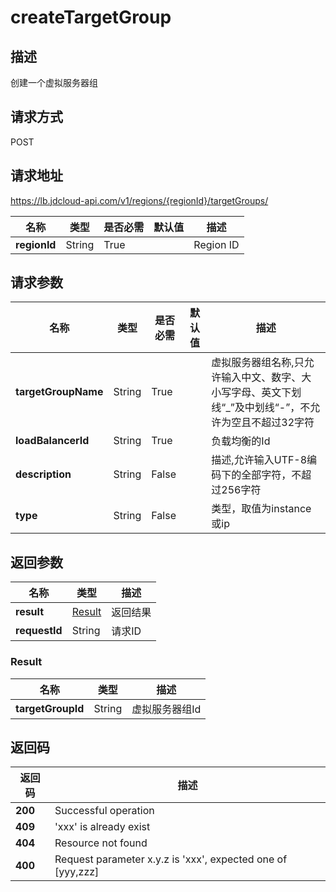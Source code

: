 # createTargetGroup


## 描述
创建一个虚拟服务器组

## 请求方式
POST

## 请求地址
https://lb.jdcloud-api.com/v1/regions/{regionId}/targetGroups/

|名称|类型|是否必需|默认值|描述|
|---|---|---|---|---|
|**regionId**|String|True| |Region ID|

## 请求参数
|名称|类型|是否必需|默认值|描述|
|---|---|---|---|---|
|**targetGroupName**|String|True| |虚拟服务器组名称,只允许输入中文、数字、大小写字母、英文下划线“_”及中划线“-”，不允许为空且不超过32字符|
|**loadBalancerId**|String|True| |负载均衡的Id|
|**description**|String|False| |描述,允许输入UTF-8编码下的全部字符，不超过256字符|
|**type**|String|False| |类型，取值为instance或ip|


## 返回参数
|名称|类型|描述|
|---|---|---|
|**result**|[Result](#result)|返回结果|
|**requestId**|String|请求ID|

### <div id="Result">Result</div>
|名称|类型|描述|
|---|---|---|
|**targetGroupId**|String|虚拟服务器组Id |

## 返回码
|返回码|描述|
|---|---|
|**200**|Successful operation|
|**409**| 'xxx' is already exist|
|**404**|Resource not found|
|**400**|Request parameter x.y.z is 'xxx', expected one of [yyy,zzz]|
